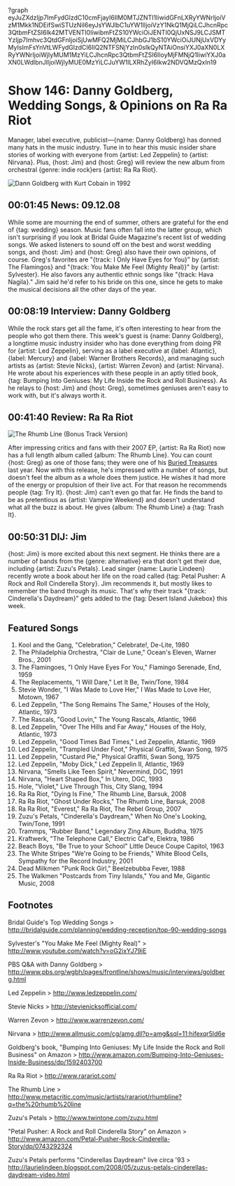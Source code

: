 ?graph eyJuZXdzIjp7ImFydGlzdC10cmFjayI6IlM0MTJZNTI1IiwidGFnLXRyYWNrIjoiVzM1Mkk1NDEifSwiSTUzNiI6eyJsYWJlbC1uYW1lIjoiVzY1NkQ1MjQiLCJhcnRpc3QtbmFtZSI6Ik42MTVENTI0IiwibmFtZS10YWciOiJENTI0QjUxNSJ9LCJSMTYzIjp7Imhvc3QtdGFnIjoiSjUwMFQ2MjMiLCJhbGJ1bS10YWciOiJUNjUxVDYyMyIsImFsYnVtLWFydGlzdCI6IlQ2NTFSNjYzIn0sIkQyNTAiOnsiYXJ0aXN0LXRyYWNrIjoiWjIyMUM1MzYiLCJhcnRpc3QtbmFtZSI6IloyMjFMNjQ1IiwiYXJ0aXN0LWdlbnJlIjoiWjIyMUE0MzYiLCJuYW1lLXRhZyI6Ikw2NDVQMzQxIn19

# Show 146: Danny Goldberg, Wedding Songs, & Opinions on Ra Ra Riot
Manager, label executive, publicist—{name: Danny Goldberg} has donned many hats in the music industry. Tune in to hear this music insider share stories of working with everyone from {artist: Led Zeppelin} to {artist: Nirvana}. Plus, {host: Jim} and {host: Greg} will review the new album from orchestral {genre: indie rock}ers {artist: Ra Ra Riot}.

![Dann Goldberg with Kurt Cobain in 1992](http://static.soundopinions.org/images/2008/goldberg.jpg)

## 00:01:45 News: 09.12.08
While some are mourning the end of summer, others are grateful for the end of {tag: wedding} season. Music fans often fall into the latter group, which isn't surprising if you look at Bridal Guide Magazine's recent list of wedding songs. We asked listeners to sound off on the best and worst wedding songs, and {host: Jim} and {host: Greg} also have their own opinions, of course. Greg's favorites are "{track: I Only Have Eyes for You}" by {artist: The Flamingos} and "{track: You Make Me Feel (Mighty Real)}" by {artist: Sylvester}. He also favors any authentic ethnic songs like "{track: Hava Nagila}." Jim said he'd refer to his bride on this one, since he gets to make the musical decisions all the other days of the year.

## 00:08:19 Interview: Danny Goldberg
While the rock stars get all the fame, it's often interesting to hear from the people who got them there. This week's guest is {name: Danny Goldberg}, a longtime music industry insider who has done everything from doing PR for {artist: Led Zeppelin}, serving as a label executive at {label: Atlantic}, {label: Mercury} and {label: Warner Brothers Records}, and managing such artists as {artist: Stevie Nicks}, {artist: Warren Zevon} and {artist: Nirvana}. He wrote about his experiences with these people in an aptly titled book, {tag: Bumping Into Geniuses: My Life Inside the Rock and Roll Business}. As he relays to {host: Jim} and {host: Greg}, sometimes geniuses aren't easy to work with, but it's always worth it.

## 00:41:40 Review: Ra Ra Riot
![The Rhumb Line (Bonus Track Version)](http://is3.mzstatic.com/image/thumb/Music/v4/3f/f9/64/3ff9647b-93fb-1bba-e898-fff906c7f084/source/600x600bb.jpg "250419889/718611592")

After impressing critics and fans with their 2007 EP, {artist: Ra Ra Riot} now has a full length album called {album: The Rhumb Line}. You can count {host: Greg} as one of those fans; they were one of his [Buried Treasures](/show/87/) last year. Now with this release, he's impressed with a number of songs, but doesn't feel the album as a whole does them justice. He wishes it had more of the energy or propulsion of their live act. For that reason he recommends people {tag: Try It}. {host: Jim} can't even go that far. He finds the band to be as pretentious as {artist: Vampire Weekend} and doesn't understand what all the buzz is about. He gives {album: The Rhumb Line} a {tag: Trash It}.

## 00:50:31 DIJ: Jim
{host: Jim} is more excited about this next segment. He thinks there are a number of bands from the {genre: alternative} era that don't get their due, including {artist: Zuzu's Petals}. Lead singer {name: Laurie Lindeen} recently wrote a book about her life on the road called {tag: Petal Pusher: A Rock and Roll Cinderella Story}. Jim recommends it, but mostly likes to remember the band through its music. That's why their track "{track: Cinderella's Daydream}" gets added to the {tag: Desert Island Jukebox} this week.

## Featured Songs
1. Kool and the Gang, "Celebration," Celebrate!, De-Lite, 1980
2. The Philadelphia Orchestra, "Clair de Lune," Ocean's Eleven, Warner Bros., 2001
3. The Flamingoes, "I Only Have Eyes For You," Flamingo Serenade, End, 1959
4. The Replacements, "I Will Dare," Let It Be, Twin/Tone, 1984
5. Stevie Wonder, "I Was Made to Love Her," I Was Made to Love Her, Motown, 1967
6. Led Zeppelin, "The Song Remains The Same," Houses of the Holy, Atlantic, 1973
7. The Rascals, "Good Lovin," The Young Rascals, Atlantic, 1966
8. Led Zeppelin, "Over The Hills and Far Away," Houses of the Holy, Atlantic, 1973
9. Led Zeppelin, "Good Times Bad Times," Led Zeppelin, Atlantic, 1969
10. Led Zeppelin, "Trampled Under Foot," Physical Graffiti, Swan Song, 1975
11. Led Zeppelin, "Custard Pie," Physical Graffiti, Swan Song, 1975
12. Led Zeppelin, "Moby Dick," Led Zeppelin II, Atlantic, 1969
13. Nirvana, "Smells Like Teen Spirit," Nevermind, DGC, 1991
14. Nirvana, "Heart Shaped Box," In Utero, DGC, 1993
15. Hole, "Violet," Live Through This, City Slang, 1994
16. Ra Ra Riot, "Dying Is Fine," The Rhumb Line, Barsuk, 2008
17. Ra Ra Riot, "Ghost Under Rocks," The Rhumb Line, Barsuk, 2008
18. Ra Ra Riot, "Everest," Ra Ra Riot, The Rebel Group, 2007
19. Zuzu's Petals, "Cinderella's Daydream," When No One's Looking, Twin/Tone, 1991
20. Trammps, "Rubber Band," Legendary Zing Album, Buddha, 1975
21. Kraftwerk, "The Telephone Call," Electric Caf'e, Elektra, 1986
22. Beach Boys, "Be True to your School" Little Deuce Coupe Capitol, 1963
23. The White Stripes "We're Going to be Friends," White Blood Cells, Sympathy for the Record Industry, 2001
24. Dead Milkmen "Punk Rock Girl," Beelzebubba Fever, 1988
25. The Walkmen "Postcards from Tiny Islands," You and Me, Gigantic Music, 2008

## Footnotes

Bridal Guide's Top Wedding Songs > http://bridalguide.com/planning/wedding-reception/top-90-wedding-songs

Sylvester's "You Make Me Feel (Mighty Real)" > http://www.youtube.com/watch?v=oG2ixYJ79iE

PBS Q&A with Danny Goldberg > http://www.pbs.org/wgbh/pages/frontline/shows/music/interviews/goldberg.html

Led Zeppelin > http://www.ledzeppelin.com/

Stevie Nicks > http://stevienicksofficial.com/

Warren Zevon > http://www.warrenzevon.com/

Nirvana  > http://www.allmusic.com/cg/amg.dll?p=amg&sql=11:hifexqr5ld6e

Goldberg's book, "Bumping Into Geniuses: My Life Inside the Rock and Roll Business" on Amazon > http://www.amazon.com/Bumping-Into-Geniuses-Inside-Business/dp/1592403700

Ra Ra Riot > http://www.rarariot.com/

The Rhumb Line > http://www.metacritic.com/music/artists/rarariot/rhumbline?q=the%20rhumb%20line

Zuzu's Petals > http://www.twintone.com/zuzu.html

"Petal Pusher: A Rock and Roll Cinderella Story" on Amazon > http://www.amazon.com/Petal-Pusher-Rock-Cinderella-Story/dp/0743292324

Zuzu's Petals performs "Cinderellas Daydream" live circa '93 > http://laurielindeen.blogspot.com/2008/05/zuzus-petals-cinderellas-daydream-video.html
